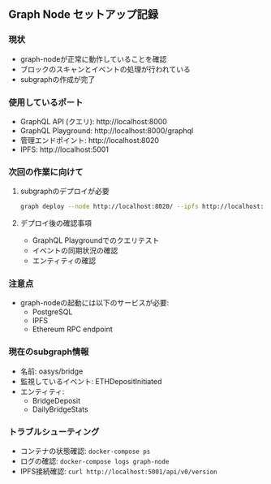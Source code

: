 ## Graph Node セットアップ記録

### 現状
- graph-nodeが正常に動作していることを確認
- ブロックのスキャンとイベントの処理が行われている
- subgraphの作成が完了

### 使用しているポート
- GraphQL API (クエリ): http://localhost:8000
- GraphQL Playground: http://localhost:8000/graphql
- 管理エンドポイント: http://localhost:8020
- IPFS: http://localhost:5001

### 次回の作業に向けて
1. subgraphのデプロイが必要
   ```bash
   graph deploy --node http://localhost:8020/ --ipfs http://localhost:5001 oasys/bridge
   ```

2. デプロイ後の確認事項
   - GraphQL Playgroundでのクエリテスト
   - イベントの同期状況の確認
   - エンティティの確認

### 注意点
- graph-nodeの起動には以下のサービスが必要:
  - PostgreSQL
  - IPFS
  - Ethereum RPC endpoint

### 現在のsubgraph情報
- 名前: oasys/bridge
- 監視しているイベント: ETHDepositInitiated
- エンティティ:
  - BridgeDeposit
  - DailyBridgeStats

### トラブルシューティング
- コンテナの状態確認: `docker-compose ps`
- ログの確認: `docker-compose logs graph-node`
- IPFS接続確認: `curl http://localhost:5001/api/v0/version` 